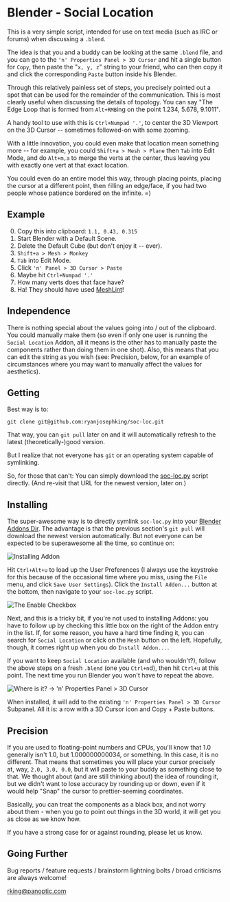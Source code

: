 Blender - Social Location
=========================

This is a very simple script, intended for use on text media (such as IRC or
forums) when discussing a `.blend`.

The idea is that you and a buddy can be looking at the same `.blend` file, and
you can go to the `'n' Properties Panel > 3D Cursor` and hit a single button
for `Copy`, then paste the "`x, y, z`" string to your friend, who can then copy
it and click the corresponding `Paste` button inside his Blender.

Through this relatively painless set of steps, you precisely pointed out a
spot that can be used for the remainder of the communication. This is most
clearly useful when discussing the details of topology. You can say "The Edge
Loop that is formed from `Alt+RMB`ing on the point 1.234, 5.678, 9.1011".

A handy tool to use with this is `Ctrl+Numpad '.'`, to center the 3D Viewport
on the 3D Cursor -- sometimes followed-on with some zooming.

With a little innovation, you could even make that location mean something
more -- for example, you could `Shift+a > Mesh > Plane` then `Tab` into Edit
Mode, and do `Alt+m,a` to merge the verts at the center, thus leaving you with
exactly one vert at that exact location.

You could even do an entire model this way, through placing points, placing
the cursor at a different point, then `f`illing an edge/face,  if you had two
people whose patience bordered on the infinite. =)

Example
-------

0. Copy this into clipboard: `1.1, 0.43, 0.315`
0. Start Blender with a Default Scene.
0. Delete the Default Cube (but don't enjoy it -- ever).
0. `Shift+a > Mesh > Monkey`
0. `Tab` into Edit Mode.
0. Click `'n' Panel > 3D Cursor > Paste`
0. Maybe hit `Ctrl+Numpad '.'`
0. How many verts does that face have?
0. Ha! They should have used [MeshLint](https://github.com/ryanjosephking/meshlint)!

Independence
------------

There is nothing special about the values going into / out of the clipboard.
You could manually make them (so even if only one user is running the `Social
Location` Addon, all it means is the other has to manually paste the
components rather than doing them in one shot). Also, this means that you can
edit the string as you wish (see: Precision, below, for an example of
circumstances where you may want to manually affect the values for
aesthetics).

Getting
-------

Best way is to:

    git clone git@github.com:ryanjosephking/soc-loc.git

That way, you can `git pull` later on and it will automatically refresh to the
latest (theoretically-)good version.

But I realize that not everyone has `git` or an operating system capable of
symlinking.

So, for those that can't: You can simply download the
[soc-loc.py](https://raw.github.com/ryanjosephking/soc-loc/master/soc-loc.py)
script directly. (And re-visit that URL for the newest version, later on.)

Installing
----------

The super-awesome way is to directly symlink `soc-loc.py` into your [Blender
Addons
Dir](http://wiki.blender.org/index.php/Doc:2.6/Manual/Introduction/Installing_Blender/DirectoryLayout).
The advantage is that the previous section's `git pull` will download the
newest version automatically. But not everyone can be expected to be
superawesome all the time, so continue on:

![Installing Addon](soc-loc/raw/master/img/install-addon.png "`Install Addon...` screen.")

Hit `Ctrl+Alt+u` to load up the User Preferences (I always use the keystroke
for this because of the occasional time where you miss, using the `File` menu,
and click `Save User Settings`). Click the `Install Addon...` button at the
bottom, then navigate to your `soc-loc.py` script.

![The Enable Checkbox](soc-loc/raw/master/img/enable-checkbox.png "The Enable checkbox.")

Next, and this is a tricky bit, if you're not used to installing Addons: you
have to follow up by checking this little box on the right of the Addon entry
in the list. If, for some reason, you have a hard time finding it, you can
search for `Social Location` or click on the `Mesh` button on the left.
Hopefully, though, it comes right up when you do `Install Addon...`.

If you want to keep `Social Location` available (and who wouldn't?), follow
the above steps on a fresh `.blend` (one you `Ctrl+n`d), then hit `Ctrl+u` at
this point. The next time you run Blender you won't have to repeat the above.

![Where is it? -> 'n' Properties Panel > 3D
Cursor](soc-loc/raw/master/img/where-is-it.png "'n' Properties Panel > 3D
Cursor")

When installed, it will add to the existing `'n' Properties Panel > 3D Cursor`
Subpanel. All it is: a row with a 3D Cursor icon and Copy + Paste buttons.

Precision
---------

If you are used to floating-point numbers and CPUs, you'll know that 1.0
generally isn't 1.0, but 1.000000000034, or something. In this case, it is no
different. That means that sometimes you will place your cursor precisely at,
way, `2.0, 3.0, 0.0`, but it will paste to your buddy as something close to
that. We thought about (and are still thinking about) the idea of rounding it,
but we didn't want to lose accuracy by rounding up or down, even if it would
help "Snap" the cursor to prettier-seeming coordinates.

Basically, you can treat the components as a black box, and not worry about
them - when you go to point out things in the 3D world, it will get you as
close as we know how.

If you have a strong case for or against rounding, please let us know.

Going Further
-------------

Bug reports / feature requests / brainstorm lightning bolts / broad criticisms
are always welcome!

<rking@panoptic.com>
